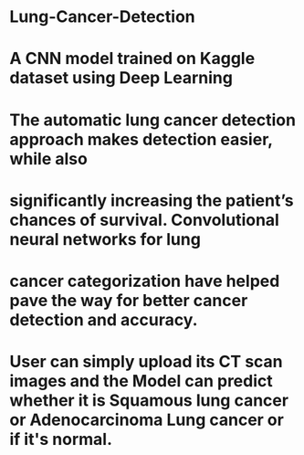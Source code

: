 # Lung-Cancer-Detection
# A CNN model trained on Kaggle dataset using Deep Learning

# The automatic lung cancer detection approach makes detection easier, while also
# significantly increasing the patient’s chances of survival. Convolutional neural networks for lung
# cancer categorization have helped pave the way for better cancer detection and accuracy.

# User can simply upload its CT scan images and the Model can predict whether it is Squamous lung cancer or Adenocarcinoma Lung cancer or if it's normal.
